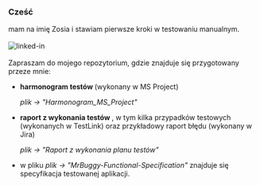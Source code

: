 ### Cześć
mam na imię Zosia i stawiam pierwsze kroki w testowaniu manualnym. 
<br>
<br>[<img align="left" alt="linked-in" src="https://img.shields.io/badge/linkedin-%230077B5.svg?&style=for-the-badge&logo=linkedin&logoColor=white" />](https://www.linkedin.com/in/zofia-zagrobelna-profil00/)
<br>
<br>
Zapraszam do mojego repozytorium, gdzie znajduje się przygotowany przeze mnie: 
- <strong>harmonogram testów </strong> (wykonany w MS Project)</p> <i>plik -> "Harmonogram_MS_Project" </i></p>
- <strong>raport z wykonania testów </strong>, w tym kilka przypadków testowych (wykonanych w TestLink) oraz przykładowy raport błędu (wykonany w Jira) </p>
 <i>plik -> "Raport z wykonania planu testów"</i></p>

- w pliku <i>plik -> "MrBuggy-Functional-Specification"</i> znajduje się specyfikacja testowanej aplikacji. 

